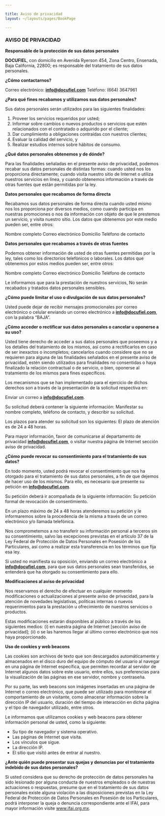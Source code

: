 ```yaml
---

title: Aviso de privacidad
layout: ~/layouts/pages/BookPage

---
```


### AVISO DE PRIVACIDAD


**Responsable de la protección de sus datos personales**

**DOCUFIEL**, con domicilio en Avenida Ryerson 454, Zona Centro, Ensenada, Baja California, 22800; es responsable del tratamiento de sus datos personales. 

**¿Cómo contactarnos?**

Correo electrónico: **info@docufiel.com**
Teléfono: (664) 3647961

**¿Para qué fines recabamos y utilizamos sus datos personales?**

Sus datos personales serán utilizados para las siguientes finalidades:

1. Proveer los servicios requeridos por usted;
2. Informar sobre cambios o nuevos productos o servicios que estén relacionados con el contratado o adquirido por el cliente;
3. Dar cumplimiento a obligaciones contraídas con nuestros clientes;
4. Evaluar la calidad del servicio, y
5. Realizar estudios internos sobre hábitos de consumo.

**¿Qué datos personales obtenemos y de dónde?**

Para las finalidades señaladas en el presente aviso de privacidad, podemos recabar sus datos personales de distintas formas: cuando usted nos los proporciona directamente; cuando visita nuestro sitio de Internet o utiliza nuestros servicios en línea, y cuando obtenemos información a través de otras fuentes que están permitidas por la ley.

**Datos personales que recabamos de forma directa**

Recabamos sus datos personales de forma directa cuando usted mismo nos los proporciona por diversos medios, como cuando participa en nuestras promociones o nos da información con objeto de que le prestemos un servicio, y visita nuestro sitio. Los datos que obtenemos por este medio pueden ser, entre otros:

Nombre completo
Correo electrónico
Domicilio
Teléfono de contacto

**Datos personales que recabamos a través de otras fuentes**

Podemos obtener información de usted de otras fuentes permitidas por la ley, tales como los directorios telefónicos o laborales. Los datos que obtenemos por estos medios pueden ser, entre otros:

Nombre completo
Correo electrónico
Domicilio
Teléfono de contacto

Le informamos que para la prestación de nuestros servicios, No serán recabados y tratados datos personales sensibles.

**¿Cómo puede limitar el uso o divulgación de sus datos personales?**

Usted puede dejar de recibir mensajes promocionales por correo electrónico o celular enviando un correo electrónico a **info@docufiel.com**, con la palabra “BAJA”.

**¿Cómo acceder o rectificar sus datos personales o cancelar u oponerse a su uso?**

Usted tiene derecho de acceder a sus datos personales que poseemos y a los detalles del tratamiento de los mismos, así como a rectificarlos en caso de ser inexactos o incompletos; cancelarlos cuando considere que no se requieren para alguna de las finalidades señalados en el presente aviso de privacidad, estén siendo utilizados para finalidades no consentidas o haya finalizado la relación contractual o de servicio, o bien, oponerse al tratamiento de los mismos para fines específicos.

Los mecanismos que se han implementado para el ejercicio de dichos derechos son a través de la presentación de la solicitud respectiva en:

Enviar un correo a **info@docufiel.com**.

Su solicitud deberá contener la siguiente información:
Manifestar su nombre completo, teléfono de contacto, y describir su solicitud. 

Los plazos para atender su solicitud son los siguientes:
El plazo de atención es de 24 a 48 horas. 

Para mayor información, favor de comunicarse al departamento de privacidad **info@docufiel.com**, o visitar nuestra página de Internet sección aviso de privacidad.

**¿Cómo puede revocar su consentimiento para el tratamiento de sus datos?**

En todo momento, usted podrá revocar el consentimiento que nos ha otorgado para el tratamiento de sus datos personales, a fin de que dejemos de hacer uso de los mismos. Para ello, es necesario que presente su petición en **info@docufiel.com**.

Su petición deberá ir acompañada de la siguiente información: Su petición formal de revocación de consentimiento. 

En un plazo máximo de 24 a 48 horas atenderemos su petición y le informaremos sobre la procedencia de la misma a través de un correo electrónico y/o llamada telefónica. 

Nos comprometemos a no transferir su información personal a terceros sin su consentimiento, salvo las excepciones previstas en el artículo 37 de la Ley Federal de Protección de Datos Personales en Posesión de los Particulares, así como a realizar esta transferencia en los términos que fija esa ley.

Si usted no manifiesta su oposición, enviando un correo electrónico a **info@docufiel.com**, para que sus datos personales sean transferidos, se entenderá que ha otorgado su consentimiento para ello.

**Modificaciones al aviso de privacidad**

Nos reservamos el derecho de efectuar en cualquier momento modificaciones o actualizaciones al presente aviso de privacidad, para la atención de novedades legislativas, políticas internas o nuevos requerimientos para la prestación u ofrecimiento de nuestros servicios o productos.

Estas modificaciones estarán disponibles al público a través de los siguientes medios: (i) en nuestra página de Internet [sección aviso de privacidad]; (ii) o se las haremos llegar al último correo electrónico que nos haya proporcionado.

**Uso de cookies y web beacons**

Las cookies son archivos de texto que son descargados automáticamente y almacenados en el disco duro del equipo de cómputo del usuario al navegar en una página de Internet específica, que permiten recordar al servidor de Internet algunos datos sobre este usuario, entre ellos, sus preferencias para la visualización de las páginas en ese servidor, nombre y contraseña.

Por su parte, las web beacons son imágenes insertadas en una página de Internet o correo electrónico, que puede ser utilizado para monitorear el comportamiento de un visitante, como almacenar información sobre la dirección IP del usuario, duración del tiempo de interacción en dicha página y el tipo de navegador utilizado, entre otros.

Le informamos que utilizamos cookies y web beacons para obtener información personal de usted, como la siguiente:

- Su tipo de navegador y sistema operativo.
- Las páginas de Internet que visita.
- Los vínculos que sigue.
- La dirección IP.
- El sitio que visitó antes de entrar al nuestro.

**¿Ante quién puede presentar sus quejas y denuncias por el tratamiento indebido de sus datos personales?**

Si usted considera que su derecho de protección de datos personales ha sido lesionado por alguna conducta de nuestros empleados o de nuestras actuaciones o respuestas, presume que en el tratamiento de sus datos personales existe alguna violación a las disposiciones previstas en la Ley Federal de Protección de Datos Personales en Posesión de los Particulares, podrá interponer la queja o denuncia correspondiente ante el IFAI, para mayor información visite www.ifai.org.mx.